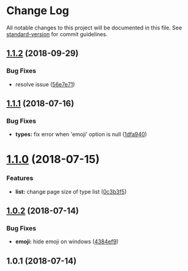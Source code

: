 # Change Log

All notable changes to this project will be documented in this file. See [standard-version](https://github.com/conventional-changelog/standard-version) for commit guidelines.

<a name="1.1.2"></a>
## [1.1.2](https://github.com/neikvon/cz-fbi/compare/v1.1.1...v1.1.2) (2018-09-29)


### Bug Fixes

* resolve issue ([56e7e71](https://github.com/neikvon/cz-fbi/commit/56e7e71))



<a name="1.1.1"></a>
## [1.1.1](https://github.com/neikvon/cz-fbi/compare/v1.1.0...v1.1.1) (2018-07-16)


### Bug Fixes

* **types:** fix error when 'emoji' option is null ([1dfa940](https://github.com/neikvon/cz-fbi/commit/1dfa940))



<a name="1.1.0"></a>
# [1.1.0](https://github.com/neikvon/cz-fbi/compare/v1.0.2...v1.1.0) (2018-07-15)


### Features

* **list:** change page size of type list ([0c3b3f5](https://github.com/neikvon/cz-fbi/commit/0c3b3f5))



<a name="1.0.2"></a>
## [1.0.2](https://github.com/neikvon/cz-fbi/compare/v1.0.1...v1.0.2) (2018-07-14)


### Bug Fixes

* **emoji:** hide emoji on windows ([4384ef9](https://github.com/neikvon/cz-fbi/commit/4384ef9))



<a name="1.0.1"></a>
## 1.0.1 (2018-07-14)
